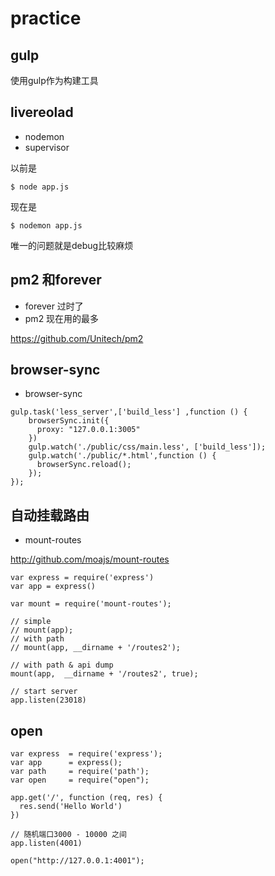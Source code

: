 # practice


## gulp

使用gulp作为构建工具

## livereolad

- nodemon
- supervisor


以前是

```
$ node app.js
```

现在是

```
$ nodemon app.js
```

唯一的问题就是debug比较麻烦

## pm2 和forever

- forever 过时了
- pm2 现在用的最多

https://github.com/Unitech/pm2



## browser-sync

- browser-sync

```
gulp.task('less_server',['build_less'] ,function () {
    browserSync.init({
      proxy: "127.0.0.1:3005"
    })
    gulp.watch('./public/css/main.less', ['build_less']);
    gulp.watch('./public/*.html',function () {
      browserSync.reload();
    });
});
```

## 自动挂载路由

- mount-routes

http://github.com/moajs/mount-routes

```
var express = require('express')
var app = express()

var mount = require('mount-routes');

// simple
// mount(app);
// with path
// mount(app, __dirname + '/routes2');

// with path & api dump
mount(app,  __dirname + '/routes2', true);

// start server
app.listen(23018)
```

## open

```
var express  = require('express');
var app      = express();
var path     = require('path');
var open     = require("open");

app.get('/', function (req, res) {
  res.send('Hello World')
})

// 随机端口3000 - 10000 之间
app.listen(4001)

open("http://127.0.0.1:4001");
```

